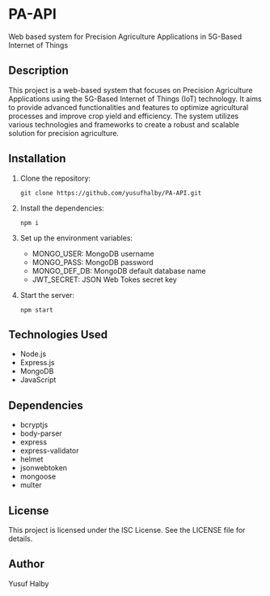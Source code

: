 # PA-API

Web based system for Precision Agriculture Applications in 5G-Based Internet of Things

## Description

This project is a web-based system that focuses on Precision Agriculture Applications using the 5G-Based Internet of Things (IoT) technology. It aims to provide advanced functionalities and features to optimize agricultural processes and improve crop yield and efficiency. The system utilizes various technologies and frameworks to create a robust and scalable solution for precision agriculture.
<!-- 
## Features

- Feature 1
- Feature 2
- Feature 3 -->

## Installation

1. Clone the repository:

   ```shell
   git clone https://github.com/yusufhalby/PA-API.git
2. Install the dependencies:

	```shell
	npm i
3. Set up the environment variables:
	-   MONGO_USER: MongoDB username
	-   MONGO_PASS: MongoDB password
	-   MONGO_DEF_DB: MongoDB default database name
	-   JWT_SECRET: JSON Web Tokes secret key

4. Start the server:
	```shell		
	npm start

## Technologies Used
-   Node.js
-   Express.js
-   MongoDB
-   JavaScript

## Dependencies

-   bcryptjs
-   body-parser
-   express
-   express-validator
-   helmet
-   jsonwebtoken
-   mongoose
-   multer
<!-- -   nodemailer
-   nodemailer-sendgrid-transport -->

## License

This project is licensed under the ISC License. See the LICENSE file for details.

## Author

Yusuf Halby